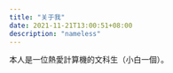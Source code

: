 ```yaml
---
title: "关于我"
date: 2021-11-21T13:00:51+08:00
description: "nameless"
---
```

本人是一位熱愛計算機的文科生（小白一個）。

